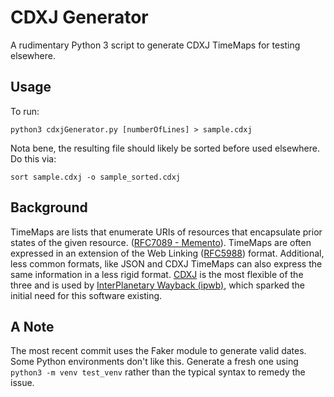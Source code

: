# CDXJ Generator

A rudimentary Python 3 script to generate CDXJ TimeMaps for testing elsewhere. 

## Usage

To run:

    python3 cdxjGenerator.py [numberOfLines] > sample.cdxj

Nota bene, the resulting file should likely be sorted before used elsewhere. Do this via:

    sort sample.cdxj -o sample_sorted.cdxj

## Background
TimeMaps are lists that enumerate URIs of resources that encapsulate prior states of the given resource. ([RFC7089 - Memento](https://tools.ietf.org/html/rfc7089)). TimeMaps are often expressed in an extension of the Web Linking ([RFC5988](https://tools.ietf.org/html/rfc5988)) format. Additional, less common formats, like JSON and CDXJ TimeMaps can also express the same information in a less rigid format. [CDXJ](https://github.com/oduwsdl/ORS/wiki/CDXJ) is the most flexible of the three and is used by [InterPlanetary Wayback (ipwb)](https://github.com/oduwsdl/ipwb), which sparked the initial need for this software existing.

## A Note
The most recent commit uses the Faker module to generate valid dates. Some Python environments don't like this. Generate a fresh one using `python3 -m venv test_venv` rather than the typical syntax to remedy the issue.
